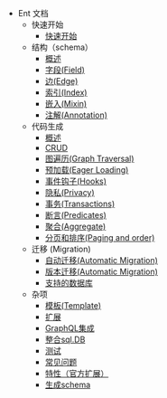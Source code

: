 * Ent 文档
    * 快速开始
      * [快速开始](zh-cn/getting-started.md)
    * 结构（schema）
      * [概述](zh-cn/schema-def.md)
      * [字段(Field)](zh-cn/schema-fields.md)
      * [边(Edge)](zh-cn/schema-edges.md)
      * [索引(Index)](zh-cn/schema-indexes.md)
      * [嵌入(Mixin)](zh-cn/schema-mixin.md)
      * [注解(Annotation)](zh-cn/schema-annotations.md)
  * 代码生成
      * [概述](zh-cn/code-gen.md)
      * [CRUD](zh-cn/crud.md)
      * [图遍历(Graph Traversal)](zh-cn/traversals.md)
      * [预加载(Eager Loading)](zh-cn/eager-load.md)
      * [事件钩子(Hooks)](zh-cn/hooks.md)
      * [隐私(Privacy)](zh-cn/privacy.md)
      * [事务(Transactions)](zh-cn/transactions.md)
      * [断言(Predicates)](zh-cn/predicates.md)
      * [聚合(Aggregate)](zh-cn/aggregate.md)
      * [分页和排序(Paging and order)](zh-cn/paging.md)
  * 迁移 (Migration)
      * [自动迁移(Automatic Migration)](zh-cn/migrate.md)
      * [版本迁移(Automatic Migration)](zh-cn/migrate_versioned.md)
      * [支持的数据库](zh-cn/dialects.md)
  * 杂项
      * [模板(Template)](zh-cn/templates.md)
      * [扩展](zh-cn/extension.md)
      * [GraphQL集成](zh-cn/graphql.md)
      * [整合sql.DB](zh-cn/sql-integration.md)
      * [测试](zh-cn/testing.md)
      * [常见问题](zh-cn/faq.md)
      * [特性（官方扩展）](zh-cn/features.md)
      * [生成schema](zh-cn/generating-ent-schemas.md)